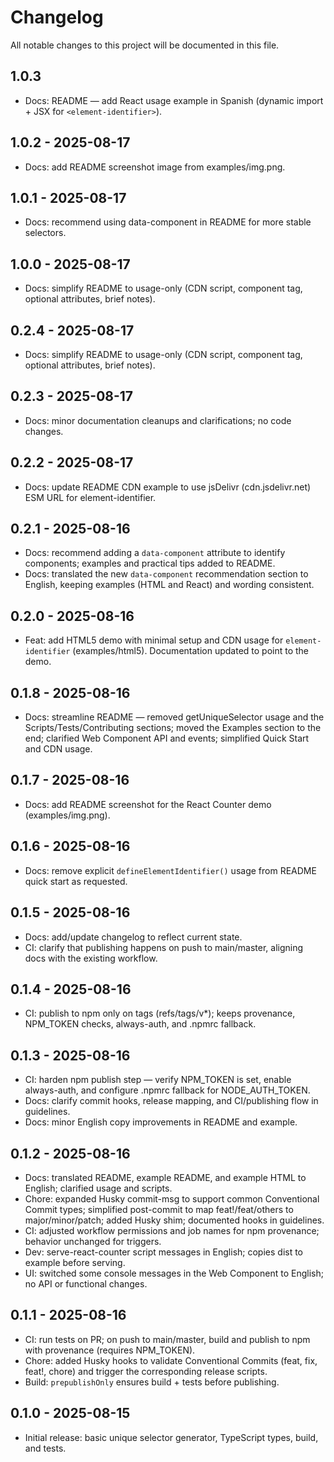 # Changelog

All notable changes to this project will be documented in this file.

## 1.0.3
- Docs: README — add React usage example in Spanish (dynamic import + JSX for `<element-identifier>`).

## 1.0.2 - 2025-08-17
- Docs: add README screenshot image from examples/img.png.

## 1.0.1 - 2025-08-17
- Docs: recommend using data-component in README for more stable selectors.

## 1.0.0 - 2025-08-17
- Docs: simplify README to usage-only (CDN script, component tag, optional attributes, brief notes).

## 0.2.4 - 2025-08-17
- Docs: simplify README to usage-only (CDN script, component tag, optional attributes, brief notes).

## 0.2.3 - 2025-08-17
- Docs: minor documentation cleanups and clarifications; no code changes.

## 0.2.2 - 2025-08-17
- Docs: update README CDN example to use jsDelivr (cdn.jsdelivr.net) ESM URL for element-identifier.

## 0.2.1 - 2025-08-16
- Docs: recommend adding a `data-component` attribute to identify components; examples and practical tips added to README.
- Docs: translated the new `data-component` recommendation section to English, keeping examples (HTML and React) and wording consistent.

## 0.2.0 - 2025-08-16
- Feat: add HTML5 demo with minimal setup and CDN usage for `element-identifier` (examples/html5). Documentation updated to point to the demo.

## 0.1.8 - 2025-08-16
- Docs: streamline README — removed getUniqueSelector usage and the Scripts/Tests/Contributing sections; moved the Examples section to the end; clarified Web Component API and events; simplified Quick Start and CDN usage.

## 0.1.7 - 2025-08-16
- Docs: add README screenshot for the React Counter demo (examples/img.png).

## 0.1.6 - 2025-08-16
- Docs: remove explicit `defineElementIdentifier()` usage from README quick start as requested.

## 0.1.5 - 2025-08-16
- Docs: add/update changelog to reflect current state.
- CI: clarify that publishing happens on push to main/master, aligning docs with the existing workflow.

## 0.1.4 - 2025-08-16
- CI: publish to npm only on tags (refs/tags/v*); keeps provenance, NPM_TOKEN checks, always-auth, and .npmrc fallback.

## 0.1.3 - 2025-08-16
- CI: harden npm publish step — verify NPM_TOKEN is set, enable always-auth, and configure .npmrc fallback for NODE_AUTH_TOKEN.
- Docs: clarify commit hooks, release mapping, and CI/publishing flow in guidelines.
- Docs: minor English copy improvements in README and example.

## 0.1.2 - 2025-08-16
- Docs: translated README, example README, and example HTML to English; clarified usage and scripts.
- Chore: expanded Husky commit-msg to support common Conventional Commit types; simplified post-commit to map feat!/feat/others to major/minor/patch; added Husky shim; documented hooks in guidelines.
- CI: adjusted workflow permissions and job names for npm provenance; behavior unchanged for triggers.
- Dev: serve-react-counter script messages in English; copies dist to example before serving.
- UI: switched some console messages in the Web Component to English; no API or functional changes.

## 0.1.1 - 2025-08-16
- CI: run tests on PR; on push to main/master, build and publish to npm with provenance (requires NPM_TOKEN).
- Chore: added Husky hooks to validate Conventional Commits (feat, fix, feat!, chore) and trigger the corresponding release scripts.
- Build: `prepublishOnly` ensures build + tests before publishing.

## 0.1.0 - 2025-08-15
- Initial release: basic unique selector generator, TypeScript types, build, and tests.
